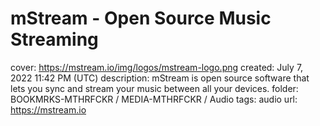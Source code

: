 # mStream - Open Source Music Streaming

cover: https://mstream.io/img/logos/mstream-logo.png
created: July 7, 2022 11:42 PM (UTC)
description: mStream is open source software that lets you sync and stream your music between all your devices.
folder: BOOKMRKS-MTHRFCKR / MEDIA-MTHRFCKR / Audio
tags: audio
url: https://mstream.io